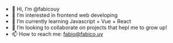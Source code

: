 - 👋 Hi, I’m @fabicouy
- 👀 I’m interested in frontend web developing
- 🌱 I’m currently learning Javascript + Vue + React
- 💞️ I’m looking to collaborate on projects that hepl me to grow up!
- 📫 How to reach me: fabio@fabico.uy
